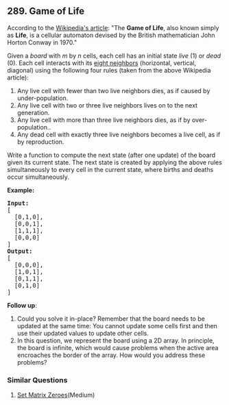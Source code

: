 ## 289. Game of Life

<p>According to the <a href="https://en.wikipedia.org/wiki/Conway%27s_Game_of_Life" target="_blank">Wikipedia&#39;s article</a>: &quot;The <b>Game of Life</b>, also known simply as <b>Life</b>, is a cellular automaton devised by the British mathematician John Horton Conway in 1970.&quot;</p>

<p>Given a <i>board</i> with <i>m</i> by <i>n</i> cells, each cell has an initial state <i>live</i> (1) or <i>dead</i> (0). Each cell interacts with its <a href="https://en.wikipedia.org/wiki/Moore_neighborhood" target="_blank">eight neighbors</a> (horizontal, vertical, diagonal) using the following four rules (taken from the above Wikipedia article):</p>

<ol>
	<li>Any live cell with fewer than two live neighbors dies, as if caused by under-population.</li>
	<li>Any live cell with two or three live neighbors lives on to the next generation.</li>
	<li>Any live cell with more than three live neighbors dies, as if by over-population..</li>
	<li>Any dead cell with exactly three live neighbors becomes a live cell, as if by reproduction.</li>
</ol>

<p>Write a function to compute the next state (after one update) of the board given its current state.&nbsp;<span>The next state is created by applying the above rules simultaneously to every cell in the current state, where&nbsp;births and deaths occur simultaneously.</span></p>

<p><strong>Example:</strong></p>

<pre>
<strong>Input: 
</strong><span id="example-input-1-1">[
&nbsp; [0,1,0],
&nbsp; [0,0,1],
&nbsp; [1,1,1],
&nbsp; [0,0,0]
]</span>
<strong>Output: 
</strong><span id="example-output-1">[
&nbsp; [0,0,0],
&nbsp; [1,0,1],
&nbsp; [0,1,1],
&nbsp; [0,1,0]
]</span>
</pre>

<p><b>Follow up</b>:</p>

<ol>
	<li>Could you solve it in-place? Remember that the board needs to be updated at the same time: You cannot update some cells first and then use their updated values to update other cells.</li>
	<li>In this question, we represent the board using a 2D array. In principle, the board is infinite, which would cause problems when the active area encroaches the border of the array. How would you address these problems?</li>
</ol>


### Similar Questions
  1. [Set Matrix Zeroes](https://github.com/openset/leetcode/tree/master/solution/set-matrix-zeroes)(Medium)
